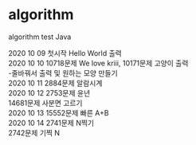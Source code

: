 # algorithm
algorithm test
Java

2020 10 09 첫시작  Hello World 출력 <br>
2020 10 10  10718문제 We love kriii, 10171문제 고양이  출력 <br>
-줄바꿔서 출력 및 원하는 모양 만들기 <br>
2020 10 11 2884문제 알람시계  <br>
2020 10 12 2753문제 윤년<br>
           14681문제 사분면 고르기 <br>
2020 10 13 15552문제 빠른 A+B <br>
2020 10 14 2741문제 N찍기 <br>
           2742문제 기찍 N <br>
